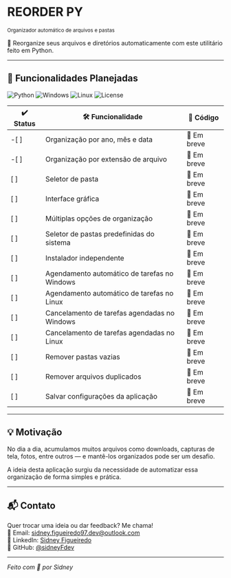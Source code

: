 # REORDER PY  
<sub>Organizador automático de arquivos e pastas</sub>  

📁 Reorganize seus arquivos e diretórios automaticamente com este utilitário feito em Python.

---

## 🔧 Funcionalidades Planejadas

![Python](https://img.shields.io/badge/Python-3.10.2-blue?style=for-the-badge&logo=python&logoColor=white)
![Windows](https://img.shields.io/badge/Windows-10%20%7C%2011-blue?style=for-the-badge&logo=windows&logoColor=white)
![Linux](https://img.shields.io/badge/Linux-Arch%20Linux%20%7C%20Ubuntu-blue?style=for-the-badge&logo=linux&logoColor=white)
![License](https://img.shields.io/badge/License-MIT-blue?style=for-the-badge&logo=github&logoColor=white)

| ✔️ Status | 🛠️ Funcionalidade                                | 🔗 Código |
|----------|---------------------------------------------------|-----------|
| -[ ]      | Organização por ano, mês e data                   | 🚧 Em breve |
| -[ ]      | Organização por extensão de arquivo               | 🚧 Em breve |
| [ ]      | Seletor de pasta                                  | 🚧 Em breve |
| [ ]      | Interface gráfica                                 | 🚧 Em breve |
| [ ]      | Múltiplas opções de organização                   | 🚧 Em breve |
| [ ]      | Seletor de pastas predefinidas do sistema         | 🚧 Em breve |
| [ ]      | Instalador independente                           | 🚧 Em breve |
| [ ]      | Agendamento automático de tarefas no Windows      | 🚧 Em breve |
| [ ]      | Agendamento automático de tarefas no Linux        | 🚧 Em breve |
| [ ]      | Cancelamento de tarefas agendadas no Windows      | 🚧 Em breve |
| [ ]      | Cancelamento de tarefas agendadas no Linux        | 🚧 Em breve |
| [ ]      | Remover pastas vazias                             | 🚧 Em breve |
| [ ]      | Remover arquivos duplicados                       | 🚧 Em breve |
| [ ]      | Salvar configurações da aplicação                 | 🚧 Em breve |

---

## 💡 Motivação

No dia a dia, acumulamos muitos arquivos como downloads, capturas de tela, fotos, entre outros — e mantê-los organizados pode ser um desafio.

A ideia desta aplicação surgiu da necessidade de automatizar essa organização de forma simples e prática.

---

## 📬 Contato

Quer trocar uma ideia ou dar feedback? Me chama!  
📧 Email: [sidney.figueiredo97.dev@outlook.com](mailto:sidney.figueiredo97.dev@outlook.com)  
🔗 LinkedIn: [Sidney Figueiredo](https://www.linkedin.com/in/sidney-figueiredo)  
🐙 GitHub: [@sidneyFdev](https://github.com/sidneyFdev)

---

<i>Feito com 💛 por Sidney</i>

